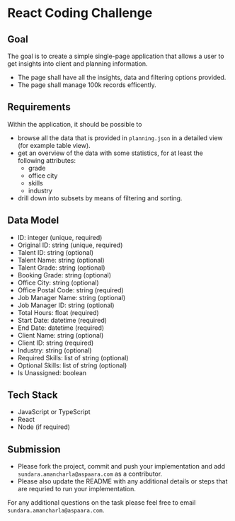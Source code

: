 # React Coding Challenge

## Goal

The goal is to create a simple single-page application that allows a user to get
insights into client and planning information.

* The page shall have all the insights, data and filtering options provided.
* The page shall manage 100k records efficently.

## Requirements

Within the application, it should be possible to

* browse all the data that is provided in `planning.json` in a detailed view
  (for example table view).
* get an overview of the data with some statistics, for at least the
  following attributes:
  * grade
  * office city
  * skills
  * industry
* drill down into subsets by means of filtering and sorting.

## Data Model

* ID: integer (unique, required)
* Original ID: string (unique, required)
* Talent ID: string (optional)
* Talent Name: string (optional)
* Talent Grade: string (optional)
* Booking Grade: string (optional)
* Office City: string (optional)
* Office Postal Code: string (required)
* Job Manager Name: string (optional)
* Job Manager ID: string (optional)
* Total Hours: float (required)
* Start Date: datetime (required)
* End Date: datetime (required)
* Client Name: string (optional)
* Client ID: string (required)
* Industry: string (optional)
* Required Skills: list of string (optional)
* Optional Skills: list of string (optional)
* Is Unassigned: boolean

## Tech Stack

* JavaScript or TypeScript
* React
* Node (if required)

## Submission

* Please fork the project, commit and push your implementation and add
  `sundara.amancharla@aspaara.com` as a contributor.
* Please also update the README with any additional details or steps that are
  requried to run your implementation.

For any additional questions on the task please feel free to email
`sundara.amancharla@aspaara.com`.
